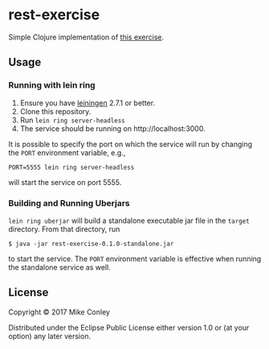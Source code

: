 # rest-exercise

Simple Clojure implementation of
[this exercise](https://docs.google.com/document/d/1ZWcTzQdQ9zSZ8Tv4XDyCrju40_FuSJ7W6qu4-pUU-ZA/pub).


## Usage

### Running with lein ring

1. Ensure you have [leiningen](https://leiningen.org/) 2.7.1 or better.
1. Clone this repository.
1. Run `lein ring server-headless`
1. The service should be running on http://localhost:3000.

It is possible to specify the port on which the service will run by
changing the `PORT` environment variable, e.g.,

`PORT=5555 lein ring server-headless`

will start the service on port 5555.


### Building and Running Uberjars

`lein ring uberjar` will build a standalone executable jar file in the
`target` directory. From that directory, run

    $ java -jar rest-exercise-0.1.0-standalone.jar

to start the service. The `PORT` environment variable is effective
when running the standalone service as well.

## License

Copyright © 2017 Mike Conley

Distributed under the Eclipse Public License either version 1.0 or (at
your option) any later version.
